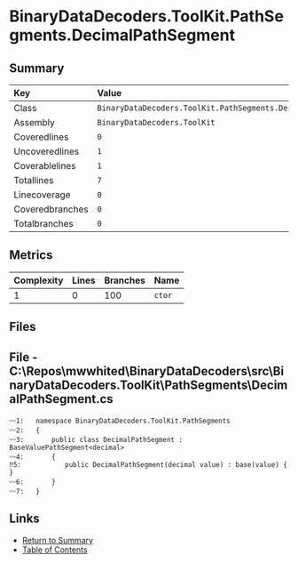 ﻿# BinaryDataDecoders.ToolKit.PathSegments.DecimalPathSegment

## Summary

| Key             | Value                                                        |
| :-------------- | :----------------------------------------------------------- |
| Class           | `BinaryDataDecoders.ToolKit.PathSegments.DecimalPathSegment` |
| Assembly        | `BinaryDataDecoders.ToolKit`                                 |
| Coveredlines    | `0`                                                          |
| Uncoveredlines  | `1`                                                          |
| Coverablelines  | `1`                                                          |
| Totallines      | `7`                                                          |
| Linecoverage    | `0`                                                          |
| Coveredbranches | `0`                                                          |
| Totalbranches   | `0`                                                          |

## Metrics

| Complexity | Lines | Branches | Name    |
| :--------- | :---- | :------- | :------ |
| 1          | 0     | 100      | `ctor`  |

## Files

## File - C:\Repos\mwwhited\BinaryDataDecoders\src\BinaryDataDecoders.ToolKit\PathSegments\DecimalPathSegment.cs

```CSharp
〰1:   namespace BinaryDataDecoders.ToolKit.PathSegments
〰2:   {
〰3:       public class DecimalPathSegment : BaseValuePathSegment<decimal>
〰4:       {
‼5:           public DecimalPathSegment(decimal value) : base(value) { }
〰6:       }
〰7:   }
```

## Links

* [Return to Summary](Summary.md)
* [Table of Contents](../TOC.md)

